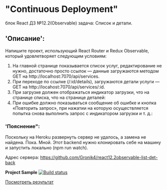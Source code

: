 # "Continuous Deployment"  
блок React ДЗ №12.2(Observable) задача: Список и детали.

## 'Описание': 
Напишите проект, использующий React Router и Redux Observable, который удовлетворяет следующим условиям:  
1. На главной странице показывается список услуг, редактирование не нужно, достаточно просто ссылок — данные загружаются методом GET на http://localhost:7070/api/services.
2. При переходе по ссылке (/:id/details), загружаются детали услуги — GET на http://locahost:7070/api/services/:id.
3. При загрузке должен отображаться индикатор загрузки, что на странице списка, что на странице деталей:
4. При ошибке должно показываться сообщение об ошибке и кнопка «Повторить запрос», при нажатии на которую осуществляется попытка снова выполнить запрос с индикатором загрузки и т. д.:  
### 'Пояснение":  
Поскольку на Heroku развернуть сервер не удалось, а замена не найдена. Пока. Мной. Этот backend нужно клонировать себе на машину и запустить локально (npm run watch). 

Адрес сервера: https://github.com/Gronik4/react12.2observable-list-det-back


**Project Sample** [![Build status](https://ci.appveyor.com/api/projects/status/1ri6hq86wum4acux?svg=true)](https://ci.appveyor.com/project/Gronik4/react9-2router-crud-front-1c5m6)

[Посмотреть результат](https://gronik4.github.io/react12.2observable-list-det-front/)
